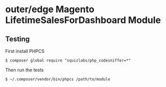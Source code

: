 outer/edge Magento LifetimeSalesForDashboard Module
========================

## Testing

First install PHPCS

`$ composer global require "squizlabs/php_codesniffer=*"`

Then run the tests

`$ ~/.composer/vendor/bin/phpcs /path/to/module`